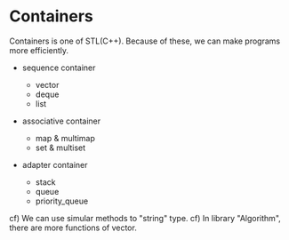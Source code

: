 # Containers

Containers is one of STL(C++). Because of these, we can make programs more efficiently. 

- sequence container
	- vector
	- deque
	- list

- associative container
	- map & multimap
	- set & multiset

- adapter container
	- stack
	- queue
	- priority_queue

cf) We can use simular methods to "string" type. 
cf) In library "Algorithm", there are more functions of vector. 